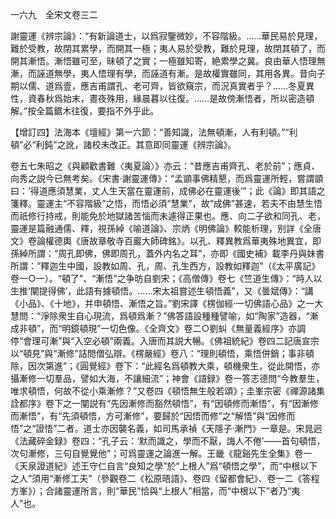 一六九　全宋文卷三二

謝靈運《辨宗論》：“有新論道士，以爲寂鑒微妙，不容階級。……華民易於見理，難於受教，故閉其累學，而開其一極；夷人易於受教，難於見理，故閉其頓了，而開其漸悟。漸悟雖可至，昧頓了之實；一極雖知寄，絶累學之冀。良由華人悟理無漸，而誣道無學，夷人悟理有學，而誣道有漸。是故權實雖同，其用各異。昔向子期以儒、道爲壹，應吉甫謂孔、老可齊，皆欲窺宗，而況真實者乎？……冬夏異性，資春秋爲始末，晝夜殊用，緣晨暮以往復。……是故傍漸悟者，所以密造頓解。”按全篇鋸木往復，要指不外乎此。

【增訂四】法海本《壇經》第一六節：“善知識，法無頓漸，人有利頓。”“利頓”必“利鈍”之訛，諸校未改正。其意即同靈運《辨宗論》。

卷五七朱昭之《與顧歡書難〈夷夏論〉》亦云：“昔應吉甫齊孔、老於前”；應貞、向秀之説今已無考矣。《宋書·謝靈運傳》：“孟顗事佛精懇，而爲靈運所輕，嘗謂顗曰：‘得道應須慧業，丈人生天當在靈運前，成佛必在靈運後’”；此《論》即其語之箋釋。靈運主“不容階級”之悟，而悟必須“慧業”，故“成佛”甚速，若夫不由慧生悟而祇修行持戒，則能免於地獄諸苦惱而未遽得正果也。應、向二子欲和同孔、老，靈運是篇融通儒、釋，視孫綽《喻道論》、宗炳《明佛論》較能析理，别詳《全唐文》卷論權德輿《唐故章敬寺百巖大師碑銘》。以孔、釋異教爲華夷殊地異宜，即孫綽所謂：“周孔即佛，佛即周孔，蓋外内名之耳”，亦即《國史補》載李丹與妹書所謂：“釋迦生中國，設教如周、孔，周、孔生西方，設教如釋迦”（《太平廣記》卷一○一）。“頓了”、“漸悟”之争昉自劉宋；《高僧傳》卷七《竺道生傳》：“時人以生推‘闡提得佛’，此語有據頓悟。……宋太祖嘗述生頓悟義”，又《曇斌傳》：“講《小品》、《十地》，并申頓悟、漸悟之旨。”劉宋譯《楞伽經·一切佛語心品》之一大慧問：“淨除衆生自心現流，爲頓爲漸？”佛答語設種種譬喻，如“陶家”造器，“漸成非頓”，而“明鏡頓現”一切色像。《全齊文》卷二○劉虯《無量義經序》亦調停“會理可漸”與“入空必頓”兩義。入唐而其説大暢。《佛祖統紀》卷四二記唐宣宗以“頓見”與“漸修”詰問僧弘辯。《楞嚴經》卷八：“理則頓悟，乘悟併銷；事非頓除，因次第進”；《圓覺經》卷下：“此經名爲頓教大乘，頓機衆生，從此開悟，亦攝漸修一切羣品，譬如大海，不讓細流”；神會《語録》卷一答志德問“今教羣生，唯求頓悟，何故不從小乘漸修？”又卷四《頓悟無生般若頌》；圭峯宗密《禪源諸集詮都序》卷下之一闡説有“先因漸修而豁然頓悟”，有“因頓修而漸悟”，有“因漸修而漸悟”，有“先須頓悟，方可漸修”，要歸於“因悟而修”之“解悟”與“因修而悟”之“證悟”二者。道士亦因襲名義，如司馬承禎《天隱子·漸門》一章是。宋晁迥《法藏碎金録》卷四：“孔子云：‘默而識之，學而不厭，誨人不倦’——首句頓悟，次句漸修，三句自覺覺他”；可爲靈運之論進一解。王畿《龍谿先生全集》卷一《天泉證道紀》述王守仁自言“良知之學”於“上根人”爲“頓悟之學”，而“中根以下之人”須用“漸修工夫”（參觀卷二《松原晤語》、卷四《留都會紀》、卷一二《答程方峯》）；合諸靈運所言，則“華民”恰與“上根人”相當，而“中根以下”者乃“夷人”也。